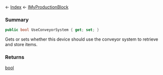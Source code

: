 ← [Index](Api-Index) ← [IMyProductionBlock](Sandbox.ModAPI.Ingame.IMyProductionBlock)

### Summary

```csharp
public bool UseConveyorSystem { get; set; }
```

Gets or sets whether this device should use the conveyor system to retrieve and store items.

### Returns

[bool](https://docs.microsoft.com/en-us/dotnet/api/system.boolean?view=netframework-4.6)

